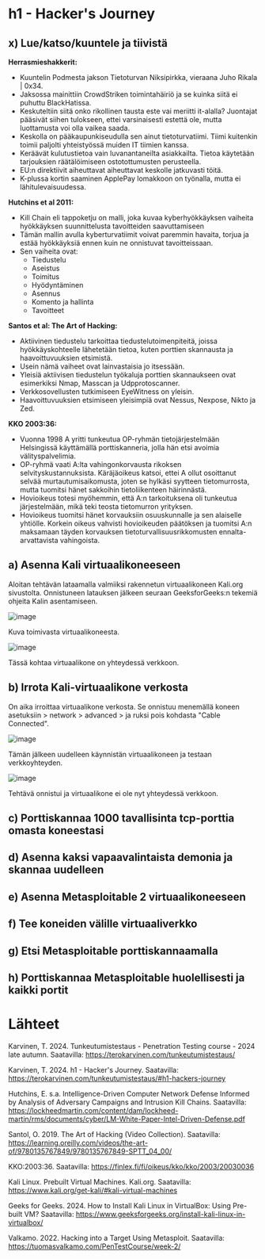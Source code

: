 # h1 - Hacker's Journey

## x) Lue/katso/kuuntele ja tiivistä
**Herrasmieshakkerit:**
- Kuuntelin Podmesta jakson Tietoturvan Niksipirkka, vieraana Juho Rikala | 0x34.
- Jaksossa mainittiin CrowdStriken toimintahäiriö ja se kuinka siitä ei puhuttu BlackHatissa.
- Keskuteltiin siitä onko rikollinen tausta este vai meriitti it-alalla? Juontajat pääsivät siihen tulokseen, ettei varsinaisesti estettä ole, mutta luottamusta voi olla vaikea saada.
- Keskolla on pääkaupunkiseudulla sen ainut tietoturvatiimi. Tiimi kuitenkin toimii paljolti yhteistyössä muiden IT tiimien kanssa.
- Keräävät kulutustietoa vain luvanantaneilta asiakkailta. Tietoa käytetään tarjouksien räätälöimiseen ostotottumusten perusteella.
- EU:n direktiivit aiheuttavat aiheuttavat keskolle jatkuvasti töitä.
- K-plussa kortin saaminen ApplePay lomakkoon on työnalla, mutta ei lähitulevaisuudessa.

**Hutchins et al 2011:**
- Kill Chain eli tappoketju on malli, joka kuvaa kyberhyökkäyksen vaiheita hyökkäyksen suunnittelusta tavoitteiden saavuttamiseen
- Tämän mallin avulla kyberturvatiimit voivat paremmin havaita, torjua ja estää hyökkäyksiä ennen kuin ne onnistuvat tavoitteissaan.
- Sen vaiheita ovat:
  - Tiedustelu
  - Aseistus
  - Toimitus
  - Hyödyntäminen
  - Asennus
  - Komento ja hallinta
  - Tavoitteet
 
**Santos et al: The Art of Hacking:**
- Aktiivinen tiedustelu tarkoittaa tiedustelutoimenpiteitä, joissa hyökkäyskohteelle lähetetään tietoa, kuten porttien skannausta ja haavoittuvuuksien etsimistä.
- Usein nämä vaiheet ovat lainvastaisia jo itsessään.
- Yleisiä aktiivisen tiedustelun työkaluja porttien skannaukseen ovat esimerkiksi Nmap, Masscan ja Udpprotoscanner.
- Verkkosovellusten tutkimiseen EyeWitness on yleisin.
- Haavoittuvuuksien etsimiseen yleisimpiä ovat Nessus, Nexpose, Nikto ja Zed.

**KKO 2003:36:**
- Vuonna 1998 A yritti tunkeutua OP-ryhmän tietojärjestelmään Helsingissä käyttämällä porttiskanneria, jolla hän etsi avoimia välityspalvelimia.
- OP-ryhmä vaati A:lta vahingonkorvausta rikoksen selvityskustannuksista. Käräjäoikeus katsoi, ettei A ollut osoittanut selvää murtautumisaikomusta, joten se hylkäsi syytteen tietomurrosta, mutta tuomitsi hänet sakkoihin tietoliikenteen häirinnästä.
- Hovioikeus totesi myöhemmin, että A:n tarkoituksena oli tunkeutua järjestelmään, mikä teki teosta tietomurron yrityksen.
- Hovioikeus tuomitsi hänet korvauksiin osuuskunnalle ja sen alaiselle yhtiölle. Korkein oikeus vahvisti hovioikeuden päätöksen ja tuomitsi A:n
maksamaan täyden korvauksen tietoturvallisuusrikkomusten ennalta-arvattavista vahingoista.
## a) Asenna Kali virtuaalikoneeseen
Aloitan tehtävän lataamalla valmiiksi rakennetun virtuaalikoneen Kali.org sivustolta. Onnistuneen latauksen jälkeen seuraan GeeksforGeeks:n tekemiä ohjeita Kalin asentamiseen.

![image](https://github.com/user-attachments/assets/14d38650-15ef-441d-9826-7ee0e454fb5f)

Kuva toimivasta virtuaalikoneesta.

![image](https://github.com/user-attachments/assets/eefedff7-b803-48f9-ae7d-01342314369f)

Tässä kohtaa virtuaalikone on yhteydessä verkkoon.

## b) Irrota Kali-virtuaalikone verkosta
On aika irroittaa virtuaalikone verkosta. Se onnistuu menemällä koneen asetuksiin > network > advanced > ja ruksi pois kohdasta "Cable Connected".

![image](https://github.com/user-attachments/assets/fd559c3b-cc74-4b7e-97cd-65ffc4cf9660)

Tämän jälkeen uudelleen käynnistän virtuaalikoneen ja testaan verkkoyhteyden.

![image](https://github.com/user-attachments/assets/57206db8-2446-432b-a7ef-fecc9d5d0726)

Tehtävä onnistui ja virtuaalikone ei ole nyt yhteydessä verkkoon. 
## c) Porttiskannaa 1000 tavallisinta tcp-porttia omasta koneestasi
## d) Asenna kaksi vapaavalintaista demonia ja skannaa uudelleen
## e) Asenna Metasploitable 2 virtuaalikoneeseen
## f) Tee koneiden välille virtuaaliverkko
## g) Etsi Metasploitable porttiskannaamalla
## h) Porttiskannaa Metasploitable huolellisesti ja kaikki portit
# Lähteet

Karvinen, T. 2024. Tunkeutumistestaus - Penetration Testing course - 2024 late autumn. Saatavilla: https://terokarvinen.com/tunkeutumistestaus/

Karvinen, T. 2024. h1 - Hacker's Journey. Saatavilla: https://terokarvinen.com/tunkeutumistestaus/#h1-hackers-journey

Hutchins, E. s.a. Intelligence-Driven Computer Network Defense Informed by Analysis of Adversary Campaigns and Intrusion Kill Chains. Saatavilla: https://lockheedmartin.com/content/dam/lockheed-martin/rms/documents/cyber/LM-White-Paper-Intel-Driven-Defense.pdf

Santol, O. 2019. The Art of Hacking (Video Collection). Saatavilla: https://learning.oreilly.com/videos/the-art-of/9780135767849/9780135767849-SPTT_04_00/

KKO:2003:36. Saatavilla: https://finlex.fi/fi/oikeus/kko/kko/2003/20030036

Kali Linux. Prebuilt Virtual Machines. Kali.org. Saatavilla: https://www.kali.org/get-kali/#kali-virtual-machines

Geeks for Geeks. 2024. How to Install Kali Linux in VirtualBox: Using Pre-built VM? Saatavilla: https://www.geeksforgeeks.org/install-kali-linux-in-virtualbox/

Valkamo. 2022. Hacking into a Target Using Metasploit. Saatavilla: https://tuomasvalkamo.com/PenTestCourse/week-2/
